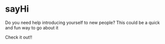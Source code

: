 # sayHi

Do you need help introducing yourself to new people?
This could be a quick and fun way to go about it

Check it out!!
